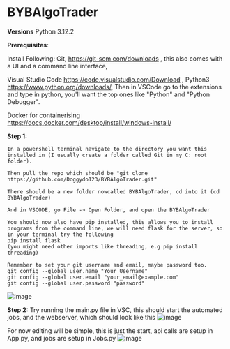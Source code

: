 # BYBAlgoTrader
**Versions**
Python 3.12.2


**Prerequisites**:

Install Following:
Git, https://git-scm.com/downloads , this also comes with a UI and a command line interface,


Visual Studio Code https://code.visualstudio.com/Download ,
Python3 https://www.python.org/downloads/,
Then in VSCode go to the extensions and type in python, you'll want the top ones like "Python" and "Python Debugger".

Docker for containerising
https://docs.docker.com/desktop/install/windows-install/

**Step 1:**

    In a powershell terminal navigate to the directory you want this installed in (I usually create a folder called Git in my C: root folder).
    
    Then pull the repo which should be "git clone https://github.com/Doggydo123/BYBAlgoTrader.git" 
    
    There should be a new folder nowcalled BYBAlgoTrader, cd into it (cd BYBAlgoTrader)
    
    And in VSCODE, go File -> Open Folder, and open the BYBAlgoTrader

    You should now also have pip installed, this allows you to install programs from the command line, we will need flask for the server, so in your terminal try the following 
    pip install flask
    (you might need other imports like threading, e.g pip install threading)

    Remember to set your git username and email, maybe password too. 
    git config --global user.name "Your Username"
    git config --global user.email "your_email@example.com"
    git config --global user.password "password"
![image](https://github.com/Doggydo123/BYBAlgoTrader/assets/87892093/0279e3fc-efd6-4598-be3d-692ed2a22550)


**Step 2:**
    Try running the main.py file in VSC, this should start the automated jobs, and the webserver, which should look like this 
![image](https://github.com/Doggydo123/BYBAlgoTrader/assets/87892093/b68248bb-2023-41ef-ab7f-f9aa29af88bf)

For now editing will be simple, this is just the start, api calls are setup in App.py, and jobs are setup in Jobs.py
![image](https://github.com/Doggydo123/BYBAlgoTrader/assets/87892093/0559df29-0dcf-4c29-b058-bbf8ba9fd014)

